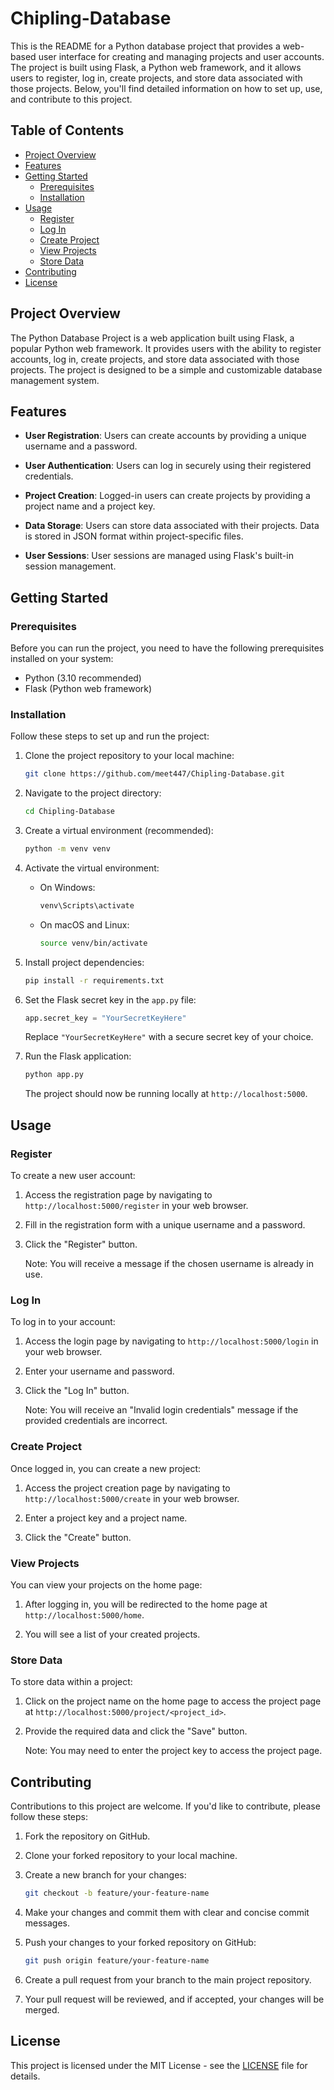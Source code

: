 # Chipling-Database

This is the README for a Python database project that provides a web-based user interface for creating and managing projects and user accounts. The project is built using Flask, a Python web framework, and it allows users to register, log in, create projects, and store data associated with those projects. Below, you'll find detailed information on how to set up, use, and contribute to this project.

## Table of Contents
- [Project Overview](#project-overview)
- [Features](#features)
- [Getting Started](#getting-started)
  - [Prerequisites](#prerequisites)
  - [Installation](#installation)
- [Usage](#usage)
  - [Register](#register)
  - [Log In](#log-in)
  - [Create Project](#create-project)
  - [View Projects](#view-projects)
  - [Store Data](#store-data)
- [Contributing](#contributing)
- [License](#license)

## Project Overview

The Python Database Project is a web application built using Flask, a popular Python web framework. It provides users with the ability to register accounts, log in, create projects, and store data associated with those projects. The project is designed to be a simple and customizable database management system.

## Features

- **User Registration**: Users can create accounts by providing a unique username and a password.

- **User Authentication**: Users can log in securely using their registered credentials.

- **Project Creation**: Logged-in users can create projects by providing a project name and a project key.

- **Data Storage**: Users can store data associated with their projects. Data is stored in JSON format within project-specific files.

- **User Sessions**: User sessions are managed using Flask's built-in session management.

## Getting Started

### Prerequisites

Before you can run the project, you need to have the following prerequisites installed on your system:

- Python (3.10 recommended)
- Flask (Python web framework)

### Installation

Follow these steps to set up and run the project:

1. Clone the project repository to your local machine:

   ```bash
   git clone https://github.com/meet447/Chipling-Database.git
   ```

2. Navigate to the project directory:

   ```bash
   cd Chipling-Database
   ```

3. Create a virtual environment (recommended):

   ```bash
   python -m venv venv
   ```

4. Activate the virtual environment:

   - On Windows:

     ```bash
     venv\Scripts\activate
     ```

   - On macOS and Linux:

     ```bash
     source venv/bin/activate
     ```

5. Install project dependencies:

   ```bash
   pip install -r requirements.txt
   ```

6. Set the Flask secret key in the `app.py` file:

   ```python
   app.secret_key = "YourSecretKeyHere"
   ```

   Replace `"YourSecretKeyHere"` with a secure secret key of your choice.

7. Run the Flask application:

   ```bash
   python app.py
   ```

   The project should now be running locally at `http://localhost:5000`.

## Usage

### Register

To create a new user account:

1. Access the registration page by navigating to `http://localhost:5000/register` in your web browser.

2. Fill in the registration form with a unique username and a password.

3. Click the "Register" button.

   Note: You will receive a message if the chosen username is already in use.

### Log In

To log in to your account:

1. Access the login page by navigating to `http://localhost:5000/login` in your web browser.

2. Enter your username and password.

3. Click the "Log In" button.

   Note: You will receive an "Invalid login credentials" message if the provided credentials are incorrect.

### Create Project

Once logged in, you can create a new project:

1. Access the project creation page by navigating to `http://localhost:5000/create` in your web browser.

2. Enter a project key and a project name.

3. Click the "Create" button.

### View Projects

You can view your projects on the home page:

1. After logging in, you will be redirected to the home page at `http://localhost:5000/home`.

2. You will see a list of your created projects.

### Store Data

To store data within a project:

1. Click on the project name on the home page to access the project page at `http://localhost:5000/project/<project_id>`.

2. Provide the required data and click the "Save" button.

   Note: You may need to enter the project key to access the project page.

## Contributing

Contributions to this project are welcome. If you'd like to contribute, please follow these steps:

1. Fork the repository on GitHub.

2. Clone your forked repository to your local machine.

3. Create a new branch for your changes:

   ```bash
   git checkout -b feature/your-feature-name
   ```

4. Make your changes and commit them with clear and concise commit messages.

5. Push your changes to your forked repository on GitHub:

   ```bash
   git push origin feature/your-feature-name
   ```

6. Create a pull request from your branch to the main project repository.

7. Your pull request will be reviewed, and if accepted, your changes will be merged.

## License

This project is licensed under the MIT License - see the [LICENSE](LICENSE) file for details.
